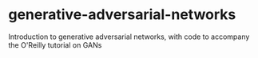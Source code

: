 # generative-adversarial-networks
Introduction to generative adversarial networks, with code to accompany the O'Reilly tutorial on GANs
